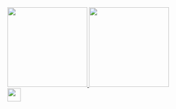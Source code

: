 <div>
<a href="https://github.com/RobertOcsV/RobertOcsV">
<img height="180em" src="https://github-readme-stats.vercel.app/api?username=RobertOcsV&show_icons=true&theme=dark"/>
<img height="180em"src="https://github-readme-stats.vercel.app/api/top-langs/?username=RobertOcsV&layout=compact&theme=dark)](https://github.com/anuraghazra/github-readme-stats">
</div>

<div display="flex">
<img  align="center" heigh="30px" width="30px"src="https://cdn.jsdelivr.net/gh/devicons/devicon/icons/html5/html5-original.svg" />

<div>
